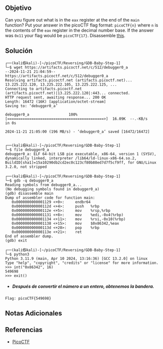 ## Objetivo
Can you figure out what is in the `eax` register at the end of the `main` function? Put your answer in the picoCTF flag format: `picoCTF{n}` where `n` is the contents of the `eax` register in the decimal number base. If the answer was `0x11` your flag would be `picoCTF{17}`. Disassemble [this](https://artifacts.picoctf.net/c/512/debugger0_a).
## Solución
```
┌──(kali㉿kali)-[~/picoCTF/Reversing/GDB-Baby-Step-1]
└─$ wget https://artifacts.picoctf.net/c/512/debugger0_a                               
--2024-11-21 21:04:59--  https://artifacts.picoctf.net/c/512/debugger0_a
Resolving artifacts.picoctf.net (artifacts.picoctf.net)... 13.225.222.120, 13.225.222.105, 13.225.222.125, ...
Connecting to artifacts.picoctf.net (artifacts.picoctf.net)|13.225.222.120|:443... connected.
HTTP request sent, awaiting response... 200 OK
Length: 16472 (16K) [application/octet-stream]
Saving to: ‘debugger0_a’

debugger0_a                  100%[============================================>]  16.09K  --.-KB/s    in 0s      

2024-11-21 21:05:00 (196 MB/s) - ‘debugger0_a’ saved [16472/16472]

                                                                                                                  
┌──(kali㉿kali)-[~/picoCTF/Reversing/GDB-Baby-Step-1]
└─$ file debugger0_a         
debugger0_a: ELF 64-bit LSB pie executable, x86-64, version 1 (SYSV), dynamically linked, interpreter /lib64/ld-linux-x86-64.so.2, BuildID[sha1]=15a10290db2cd2ec0c123cf80b88ed7d7f5cf9ff, for GNU/Linux 3.2.0, not stripped
                                                                                                                  
┌──(kali㉿kali)-[~/picoCTF/Reversing/GDB-Baby-Step-1]
└─$ gdb -q debugger0_a
Reading symbols from debugger0_a...
(No debugging symbols found in debugger0_a)
(gdb) disassemble main
Dump of assembler code for function main:
   0x0000000000001129 <+0>:     endbr64
   0x000000000000112d <+4>:     push   %rbp
   0x000000000000112e <+5>:     mov    %rsp,%rbp
   0x0000000000001131 <+8>:     mov    %edi,-0x4(%rbp)
   0x0000000000001134 <+11>:    mov    %rsi,-0x10(%rbp)
   0x0000000000001138 <+15>:    mov    $0x86342,%eax
   0x000000000000113d <+20>:    pop    %rbp
   0x000000000000113e <+21>:    ret
End of assembler dump.
(gdb) exit
                                                                                                                  
┌──(kali㉿kali)-[~/picoCTF/Reversing/GDB-Baby-Step-1]
└─$ python3           
Python 3.11.9 (main, Apr 10 2024, 13:16:36) [GCC 13.2.0] on linux
Type "help", "copyright", "credits" or "license" for more information.
>>> int("0x86342", 16)
549698
>>> exit()
```

- ##### Después de convertir el número a un entero, obtenemos la bandera.
```
Flag: picoCTF{549698}
```
## Notas Adicionales
## Referencias
- [PicoCTF](https://play.picoctf.org)